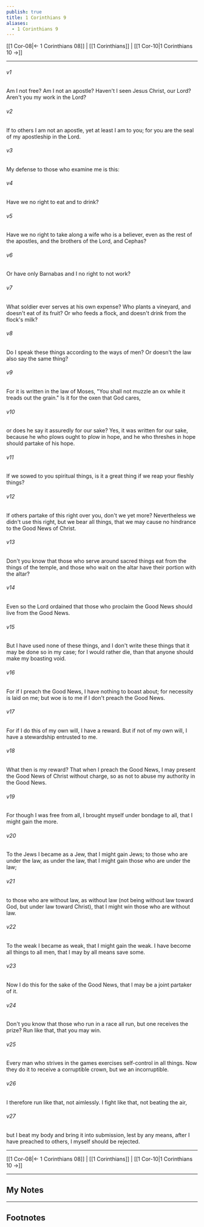```yaml
---
publish: true
title: 1 Corinthians 9
aliases:
  - 1 Corinthians 9
---
```


[[1 Cor-08|← 1 Corinthians 08]] | [[1 Corinthians]] | [[1 Cor-10|1 Corinthians 10 →]]
***



###### v1 
Am I not free? Am I not an apostle? Haven't I seen Jesus Christ, our Lord? Aren't you my work in the Lord? 

###### v2 
If to others I am not an apostle, yet at least I am to you; for you are the seal of my apostleship in the Lord. 

###### v3 
My defense to those who examine me is this: 

###### v4 
Have we no right to eat and to drink? 

###### v5 
Have we no right to take along a wife who is a believer, even as the rest of the apostles, and the brothers of the Lord, and Cephas? 

###### v6 
Or have only Barnabas and I no right to not work? 

###### v7 
What soldier ever serves at his own expense? Who plants a vineyard, and doesn't eat of its fruit? Or who feeds a flock, and doesn't drink from the flock's milk? 

###### v8 
Do I speak these things according to the ways of men? Or doesn't the law also say the same thing? 

###### v9 
For it is written in the law of Moses, "You shall not muzzle an ox while it treads out the grain." Is it for the oxen that God cares, 

###### v10 
or does he say it assuredly for our sake? Yes, it was written for our sake, because he who plows ought to plow in hope, and he who threshes in hope should partake of his hope. 

###### v11 
If we sowed to you spiritual things, is it a great thing if we reap your fleshly things? 

###### v12 
If others partake of this right over you, don't we yet more? Nevertheless we didn't use this right, but we bear all things, that we may cause no hindrance to the Good News of Christ. 

###### v13 
Don't you know that those who serve around sacred things eat from the things of the temple, and those who wait on the altar have their portion with the altar? 

###### v14 
Even so the Lord ordained that those who proclaim the Good News should live from the Good News. 

###### v15 
But I have used none of these things, and I don't write these things that it may be done so in my case; for I would rather die, than that anyone should make my boasting void. 

###### v16 
For if I preach the Good News, I have nothing to boast about; for necessity is laid on me; but woe is to me if I don't preach the Good News. 

###### v17 
For if I do this of my own will, I have a reward. But if not of my own will, I have a stewardship entrusted to me. 

###### v18 
What then is my reward? That when I preach the Good News, I may present the Good News of Christ without charge, so as not to abuse my authority in the Good News. 

###### v19 
For though I was free from all, I brought myself under bondage to all, that I might gain the more. 

###### v20 
To the Jews I became as a Jew, that I might gain Jews; to those who are under the law, as under the law, that I might gain those who are under the law; 

###### v21 
to those who are without law, as without law (not being without law toward God, but under law toward Christ), that I might win those who are without law. 

###### v22 
To the weak I became as weak, that I might gain the weak. I have become all things to all men, that I may by all means save some. 

###### v23 
Now I do this for the sake of the Good News, that I may be a joint partaker of it. 

###### v24 
Don't you know that those who run in a race all run, but one receives the prize? Run like that, that you may win. 

###### v25 
Every man who strives in the games exercises self-control in all things. Now they do it to receive a corruptible crown, but we an incorruptible. 

###### v26 
I therefore run like that, not aimlessly. I fight like that, not beating the air, 

###### v27 
but I beat my body and bring it into submission, lest by any means, after I have preached to others, I myself should be rejected.

***
[[1 Cor-08|← 1 Corinthians 08]] | [[1 Corinthians]] | [[1 Cor-10|1 Corinthians 10 →]]

---
## My Notes

---
## Footnotes